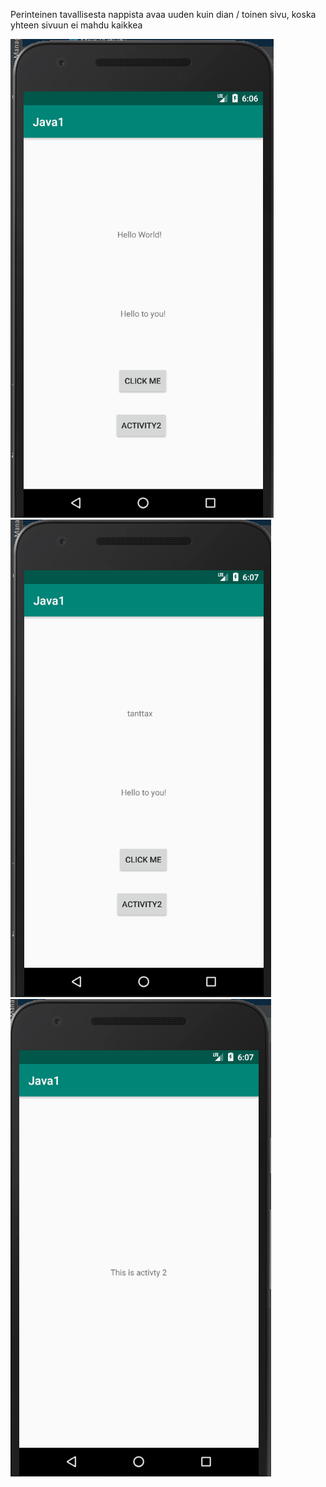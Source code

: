 Perinteinen tavallisesta nappista avaa uuden kuin dian / toinen sivu, koska yhteen sivuun ei mahdu kaikkea

![Alt text](images/Java1.PNG?raw=true "None")
![Alt text](images/Java2.PNG?raw=true "None")
![Alt text](images/Java3.PNG?raw=true "None")
